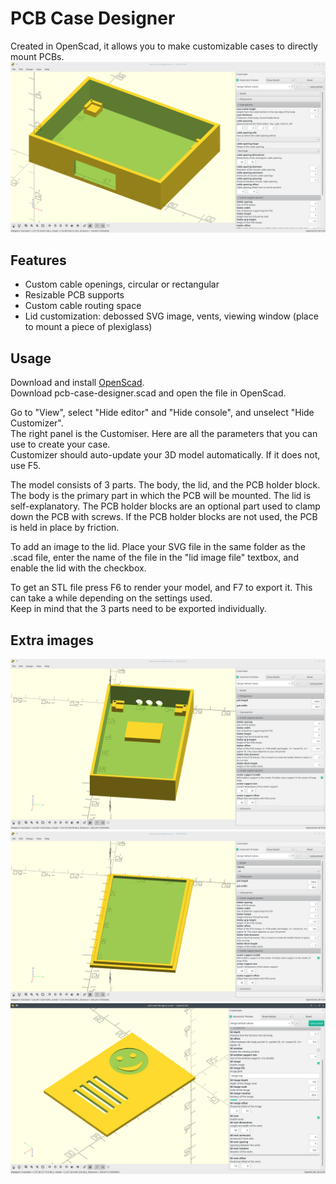 # PCB Case Designer
Created in OpenScad, it allows you to make customizable cases to directly mount PCBs.
<img src="https://raw.githubusercontent.com/BMatrix/pcb-case-designer/master/images/img1.png">

## Features
* Custom cable openings, circular or rectangular
* Resizable PCB supports
* Custom cable routing space
* Lid customization: debossed SVG image, vents, viewing window (place to mount a piece of plexiglass)

## Usage
Download and install [OpenScad](http://www.openscad.org/downloads.html).</br>
Download pcb-case-designer.scad and open the file in OpenScad.


Go to "View", select "Hide editor" and "Hide console", and unselect "Hide Customizer".</br>
The right panel is the Customiser. Here are all the parameters that you can use to create your case.</br>
Customizer should auto-update your 3D model automatically. If it does not, use F5.


The model consists of 3 parts. The body, the lid, and the PCB holder block. The body is the primary part in which the PCB will be mounted. The lid is self-explanatory. The PCB holder blocks are an optional part used to clamp down the PCB with screws. If the PCB holder blocks are not used, the PCB is held in place by friction.


To add an image to the lid. Place your SVG file in the same folder as the .scad file, enter the name of the file in the "lid image file" textbox, and enable the lid with the checkbox.


To get an STL file press F6 to render your model, and F7 to export it. This can take a while depending on the settings used.</br>
Keep in mind that the 3 parts need to be exported individually.


## Extra images
<img src="https://raw.githubusercontent.com/BMatrix/pcb-case-designer/master/images/img2.png">
<img src="https://raw.githubusercontent.com/BMatrix/pcb-case-designer/master/images/img3.png">
<img src="https://raw.githubusercontent.com/BMatrix/pcb-case-designer/master/images/img4.png">